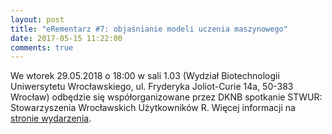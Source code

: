 ```yaml
---
layout: post
title: "eRementarz #7: objaśnianie modeli uczenia maszynowego"
date: 2017-05-15 11:22:00
comments: true
---
```

  
We wtorek 29.05.2018 o 18:00 w sali 1.03 (Wydział Biotechnologii Uniwersytetu Wrocławskiego, ul. Fryderyka Joliot-Curie 14a, 50-383 Wrocław) odbędzie się współorganizowane przez DKNB spotkanie STWUR: Stowarzyszenia Wrocławskich Użytkowników R. Więcej informacji na [stronie wydarzenia](https://www.facebook.com/events/617448655281901/).

